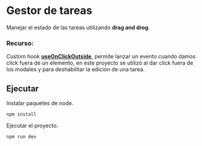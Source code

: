 # Gestor de tareas

Manejar el estado de las tareas utilizando **drag and drog**.

### Recurso:

Custom hook [**useOnClickOutside**](https://blog.nahuel.dev/hook-para-detectar-si-un-usuario-hizo-click-afuera-de-un-elemento), permite lanzar un evento cuando damos click fuera de un elemento, en este proyecto se utilizó al dar click fuera de los modales y para deshabilitar la edición de una tarea.

## Ejecutar

Instalar paquetes de node.

```
npm install
```

Ejecutar el proyecto.

```
npm run dev
```
